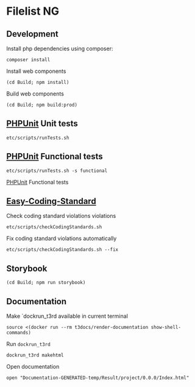 Filelist NG
===========

    
Development
-----------

Install php dependencies using composer:
    
    composer install
    
Install web components

    (cd Build; npm install)
    
Build web components
    
    (cd Build; npm build:prod)
    
    
[PHPUnit](https://phpunit.de) Unit tests
-----------------------------------

    etc/scripts/runTests.sh

[PHPUnit](https://phpunit.de) Functional tests
-----------------------------------

    etc/scripts/runTests.sh -s functional
    

[PHPUnit](https://phpunit.de) Functional tests


[Easy-Coding-Standard](https://github.com/Symplify/EasyCodingStandard)
----------------------------------------------------------------------

Check coding standard violations violations

    etc/scripts/checkCodingStandards.sh 
    
Fix coding standard violations automatically
    
    etc/scripts/checkCodingStandards.sh --fix


Storybook
---------

    (cd Build; npm run storybook)


Documentation 
-------------

Make `dockrun_t3rd available in current terminal


    source <(docker run --rm t3docs/render-documentation show-shell-commands)

Run `dockrun_t3rd`

    dockrun_t3rd makehtml

Open documentation

    open "Documentation-GENERATED-temp/Result/project/0.0.0/Index.html"

